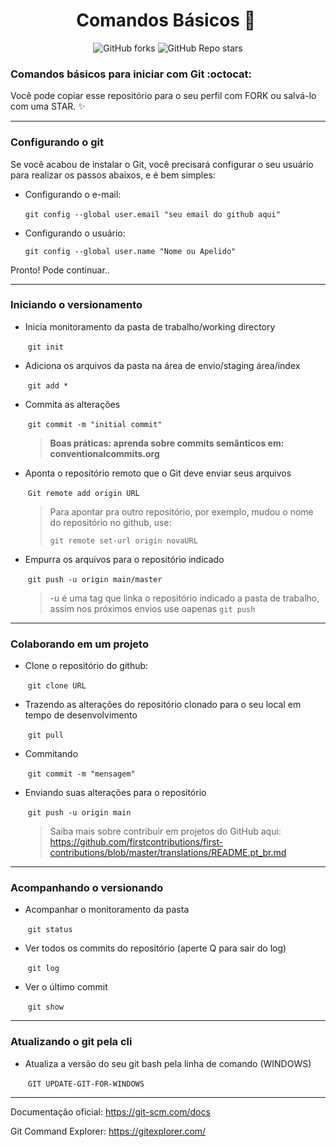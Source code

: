 # <div align="center"> Comandos Básicos  :memo: ​ </div>

<div align="center"> <img alt="GitHub forks" src="https://img.shields.io/github/forks/tayhsn/git-basic?logoColor=blue&style=social"> <img alt="GitHub Repo stars" src="https://img.shields.io/github/stars/tayhsn/git-basic?logoColor=yellow&style=social"> </div>

### Comandos básicos para iniciar com Git :octocat:

Você pode copiar esse repositório para o seu perfil com FORK ou salvá-lo com uma STAR. :sparkles:

<hr>

### Configurando o git

Se você acabou de instalar o Git, você precisará configurar o seu usuário para realizar os passos abaixos, e é bem simples:

- Configurando o e-mail:

  ​	```git config --global user.email "seu email do github aqui" ```

- Configurando o usuário:

  ```git config --global user.name "Nome ou Apelido"```

Pronto! Pode continuar..

<hr>

### Iniciando o versionamento


* Inicia monitoramento da pasta de trabalho/working directory

  ​		``` git init ```

* Adiciona os arquivos da pasta na área de envio/staging área/index

  ​		```git add * ```

* Commita as alterações  

  ​		```git commit -m "initial commit"```

  > **Boas práticas: aprenda sobre commits semânticos em: conventionalcommits.org**

* Aponta o repositório remoto que o Git deve enviar seus arquivos

  ​		```	Git remote add origin URL ```

  > Para apontar pra outro repositório, por exemplo, mudou o nome do repositório no github, use:
  >
  > ```git remote set-url origin novaURL```

* Empurra os arquivos para o repositório indicado

  ​		```git push -u origin main/master```
  
  > -u é uma tag que linka o repositório indicado a pasta de trabalho, assim nos próximos envios use oapenas ```git push ```

 <hr>
 
### Colaborando em um projeto


* Clone o repositório do github:

  ​		```git clone URL```

* Trazendo as alterações do repositório clonado para o seu local em tempo de desenvolvimento

  ​		```git pull```

* Commitando

  ​		```git commit -m "mensagem"```

* Enviando suas alterações para o repositório

  ​		```git push -u origin main ```

  > Saiba mais sobre contribuir em projetos do GitHub aqui: https://github.com/firstcontributions/first-contributions/blob/master/translations/README.pt_br.md

<hr>

### Acompanhando o versionando


* Acompanhar o monitoramento da pasta

  ​		```git status```
  
* Ver todos os commits do repositório (aperte Q para sair do log)

  ​		```git log```
  
* Ver o último commit  

  ​		```git show```

<hr>

### Atualizando o git pela cli


* Atualiza a versão do seu git bash pela linha de comando (WINDOWS)

  ​		```GIT UPDATE-GIT-FOR-WINDOWS```

<hr>

Documentação oficial: https://git-scm.com/docs

Git Command Explorer: https://gitexplorer.com/
